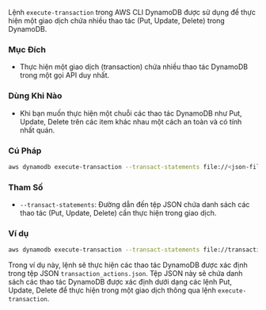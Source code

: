 Lệnh `execute-transaction` trong AWS CLI DynamoDB được sử dụng để thực hiện một giao dịch chứa nhiều thao tác (Put, Update, Delete) trong DynamoDB.

### Mục Đích

- Thực hiện một giao dịch (transaction) chứa nhiều thao tác DynamoDB trong một gọi API duy nhất.

### Dùng Khi Nào

- Khi bạn muốn thực hiện một chuỗi các thao tác DynamoDB như Put, Update, Delete trên các item khác nhau một cách an toàn và có tính nhất quán.

### Cú Pháp

```bash
aws dynamodb execute-transaction --transact-statements file://<json-file>
```

### Tham Số

- `--transact-statements`: Đường dẫn đến tệp JSON chứa danh sách các thao tác (Put, Update, Delete) cần thực hiện trong giao dịch.

### Ví dụ

```bash
aws dynamodb execute-transaction --transact-statements file://transaction_actions.json
```

Trong ví dụ này, lệnh sẽ thực hiện các thao tác DynamoDB được xác định trong tệp JSON `transaction_actions.json`. Tệp JSON này sẽ chứa danh sách các thao tác DynamoDB được xác định dưới dạng các lệnh Put, Update, Delete để thực hiện trong một giao dịch thông qua lệnh `execute-transaction`.
